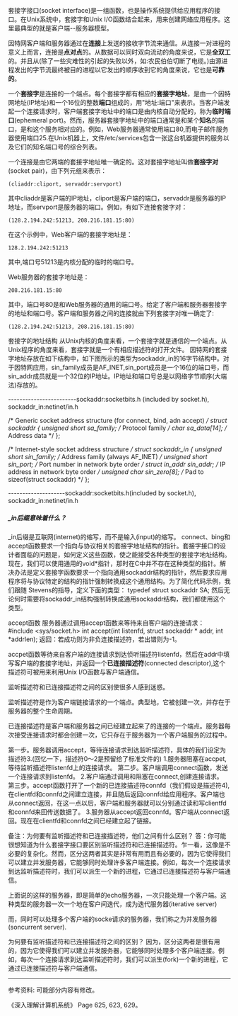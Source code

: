 套接字接口(socket interface)是一组函数，也是操作系统提供给应用程序的接口。在Unix系统中，套接字和Unix I/O函数结合起来，用来创建网络应用程序。这里最典型的就是客户端--服务器模型。


因特网客户端和服务器通过在**连接**上发送的接收字节流来通信。从连接一对进程的意义上而言，连接是**点对点**的。从数据可以同时双向流动的角度来说，它是**全双工**的。并且从(除了一些灾难性的引起的失败以外，如:农民伯伯切断了电缆。)由源进程发出的字节流最终被目的进程以它发出的顺序收到它的角度来说，它也是**可靠的**。

一个**套接字**是连接的一个端点。每个套接字都有相应的**套接字地址**，是由一个因特网地址(IP地址)和一个16位的整数**端口**组成的，用"地址:端口"来表示。当客户端发起一个连接请求时，客户端套接字地址中的端口是由内核自动分配的，称为**临时端口**(ephemeral port)。然而，服务器套接字地址中的端口通常是和某个**知名**的端口，是和这个服务相对应的。例如，Web服务器通常使用端口80,而电子邮件服务器使用端口25.在Unix机器上，文件/etc/services包含一张这台机器提供的服务以及它们的知名端口号的综合列表。

一个连接是由它两端的套接字地址唯一确定的。这对套接字地址叫做**套接字对**(socket pair)，由下列元组来表示：

	(cliaddr:cliport, servaddr:servport)

其中cliaddr是客户端的IP地址，cliport是客户端的端口，servaddr是服务器的IP地址，而servport是服务器的端口。例如，有如下连接套接字对：

	(128.2.194.242:51213, 208.216.181.15:80)

在这个示例中，Web客户端的套接字地址是：

	128.2.194.242:51213

其中,端口号51213是内核分配的临时的端口号。

Web服务器的套接字地址是：

	208.216.181.15:80

其中，端口号80是和Web服务器的通用的端口号。给定了客户端和服务器套接字的地址和端口号。客户端和服务器之间的连接就由下列套接字对唯一确定了:
	
	(128.2.194.242:51213, 208.216.181.15:80)


套接字的地址结构
从Unix内核的角度来看，一个套接字就是通信的一个端点。从Unix程序的角度来看，套接字就是一个有相应描述符的打开文件。
因特网的套接字地址存放在如下结构中，如下图所示的类型为sockaddr_in的16字节结构中。对于因特网应用，sin_family成员是AF_INET,sin_port成员是一个16位的端口号，而sin_addr成员就是一个32位的IP地址。IP地址和端口号总是以网络字节顺序(大端法)存放的。

------------------------sockaddr:socketbits.h (included by socket.h), sockaddr_in:netinet/in.h

/* Generic socket address structure (for connect, bind, adn accept) */
struct sockaddr {
	unsigned short sa_family;	/* Protocol family */
	char		   sa_data[14]; /* Address data */
};

/* Internet-style socket address structure */
struct sockaddr_in {
	unsigned short sin_family;	/* Address family (always AF_INET) */
	unsigned short sin_port;	/* Port number in network byte order */
	struct in_addr sin_addr;	/* IP address in network byte order */
	unsigned char sin_zero[8];	/* Pad to sizeof(struct sockaddr) */
};

--------------------sockaddr:socketbits.h(included by socket.h), sockaddr_in:netinet/in.h


##### _in后缀意味着什么？
_in后缀是互联网(internet)的缩写，而不是输入(input)的缩写。
connect、bing和accept函数要求一个指向与协议相关的套接字地址结构的指针。套接字接口的设计者面临的问题是，如何定义这些函数，使之能接受各种类型的套接字地址结构。现在，我们可以使用通用的void*指针，那时在C中并不存在这种类型的指针。解决办法是定义套接字函数要求一个指向通用sockaddr结构的指针，然后要求应用程序将与协议特定的结构的指针强制转换成这个通用结构。为了简化代码示例，我们跟随
Stevens的指导，定义下面的类型：
	typedef struct sockaddr SA;
然后无论何时需要将sockaddr_in结构强制转换成通用sockaddr结构，我们都使用这个类型。


accept函数
服务器通过调用accept函数来等待来自客户端的连接请求：
#include <sys/socket.h>
int accept(int listenfd, struct sockaddr * addr, int *addrlen);
					返回：若成功则为非负连接描述符，若出错则为-1。

accpet函数等待来自客户端的连接请求到达侦听描述符listenfd，然后在addr中填写客户端的套接字地址，并返回一个**已连接描述符**(connected descriptor),这个描述符可被用来利用Unix I/O函数与客户端通信。

监听描述符和已连接描述符之间的区别使很多人感到迷惑。

监听描述符是作为客户端链接请求的一个端点。典型地，它被创建一次，并存在于服务器的整个生命周期。

已连接描述符是客户端和服务器之间已经建立起来了的连接的一个端点。服务器每次接受连接请求时都会创建一次，它只存在于服务器为一个客户端服务的过程中。

第一步。服务器调用accept，等待连接请求到达监听描述符，具体的我们设定为描述符3.(回忆一下，描述符0～2是预留给了标准文件的)
		1.服务器阻塞在accpet,等待监听描述符listenfd上的连接请求。
第二步。客户端调用connect函数，发送一个连接请求到listenfd。
		2.客户端通过调用和阻塞在connect,创建连接请求。
第三步。accept函数打开了一个新的已连接描述符connfd（我们假设是描述符4),在clientfd和connfd之间建立连接，并且随后返回connfd给应用程序。客户端也从connect返回，在这一点以后，客户端和服务器就可以分别通过读和写clientfd和connfd来回传送数据了。
		3.服务器从accept返回connfd。客户端从connect返回。现在在clientfd和connfd之间已经建立起了链接。

备注：为何要有监听描述符和已连接描述符，他们之间有什么区别？
答：你可能很想知道为什么套接字接口要区别监听描述符和已连接描述符。乍一看，这像是不必要的复杂化。然而，区分这两者其实是非常有用而且有必要的，因为它使得我们可以建立并发服务器，它能够同时处理许多客户端连接。例如，每次一个连接请求到达监听描述符时，我们可以派生一个新的进程，它通过已连接描述符与客户端通信。


上面说的这样的服务器，即是简单的echo服务器，一次只能处理一个客户端。这种类型的服务器一次一个地在客户间迭代，成为迭代服务器(iterative server)

而，同时可以处理多个客户端的socke请求的服务器，我们称之为并发服务器(soncurrent server).


为何要有监听描述符和已连接描述符之间的区别？
因为，区分这两者是很有用的，因为它使得我们可以建立并发服务器，它能够同时处理多个客户端连接。例如，每次一个连接请求到达监听描述符时，我们可以派生(fork)一个新的进程，它通过已连接描述符与客户端通信。



----------------------------
参考资料:
可能部分内容有修改。

《深入理解计算机系统》 Page 625, 623, 629。
